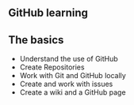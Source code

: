 

## GitHub learning

## The basics
- Understand the use of GitHub
- Create Repositories
- Work with Git and GitHub locally
- Create and work with issues
- Create a wiki and a GitHub page

